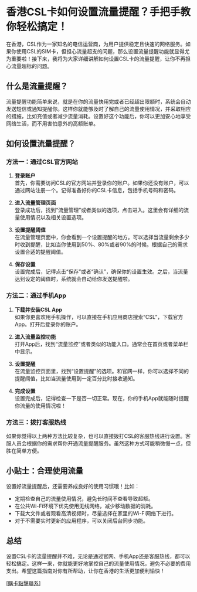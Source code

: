 # 香港CSL卡如何设置流量提醒？手把手教你轻松搞定！

在香港，CSL作为一家知名的电信运营商，为用户提供稳定且快速的网络服务。如果你使用CSL的SIM卡，但担心流量超支的问题，那么设置流量提醒功能就显得尤为重要啦！接下来，我将为大家详细讲解如何设置CSL卡的流量提醒，让你不再担心流量超标的问题。

## 什么是流量提醒？

流量提醒功能简单来说，就是在你的流量快用完或者已经超出限额时，系统会自动发送短信或通知提醒你。这样你就能够及时了解自己的流量使用情况，并采取相应的措施，比如充值或者减少流量消耗。设置好这个功能后，你可以更加安心地享受网络生活，而不用害怕意外的高额账单。

## 如何设置流量提醒？

### 方法一：通过CSL官方网站

1. **登录账户**  
   首先，你需要访问CSL的官方网站并登录你的账户。如果你还没有账户，可以通过网站注册一个。记得准备好你的CSL卡信息，包括手机号码和密码。

2. **进入流量管理页面**  
   登录成功后，找到“流量管理”或者类似的选项，点击进入。这里会有详细的流量使用情况以及相关设置选项。

3. **设置提醒阈值**  
   在流量管理页面中，你会看到一个设置提醒的地方。可以选择当流量剩余多少时收到提醒，比如当你使用到50%、80%或者90%的时候。根据自己的需求设置合适的提醒阈值。

4. **保存设置**  
   设置完成后，记得点击“保存”或者“确认”，确保你的设置生效。之后，当流量达到设定的阈值时，系统就会自动给你发送提醒啦。

### 方法二：通过手机App

1. **下载并安装CSL App**  
   如果你更喜欢用手机操作，可以直接在手机应用商店搜索“CSL”，下载官方App。打开后登录你的账户。

2. **进入流量监控功能**  
   打开App后，找到“流量监控”或者类似的功能入口。通常会在首页或者菜单栏中显示。

3. **设置提醒**  
   在流量监控页面里，找到“设置提醒”的选项。和官网一样，你可以选择不同的提醒阈值，比如当流量使用到一定百分比时接收通知。

4. **完成设置**  
   设置完成后，记得检查一下是否一切正常。现在，你的手机App就能随时提醒你流量的使用情况啦！

### 方法三：拨打客服热线

如果你觉得以上两种方法比较复杂，也可以直接拨打CSL的客服热线进行设置。客服人员会根据你的需求帮你开通流量提醒服务。虽然这种方式可能稍微慢一点，但胜在简单方便。

## 小贴士：合理使用流量

设置好流量提醒后，还需要养成良好的使用习惯哦！比如：

- 定期检查自己的流量使用情况，避免长时间不查看导致超额。
- 在公共Wi-Fi环境下优先使用无线网络，减少移动数据的消耗。
- 下载大文件或者观看高清视频时，尽量选择在家里的Wi-Fi网络下进行。
- 对于不需要实时更新的应用程序，可以关闭后台同步功能。

## 总结

设置CSL卡的流量提醒并不难，无论是通过官网、手机App还是客服热线，都可以轻松搞定。这样一来，你就能更好地掌控自己的流量使用情况，避免不必要的费用支出。希望这篇指南对你有所帮助，让你在香港的生活更加便利愉快！

[[購卡點擊聯系](https://t.me/s/SXDXQF)]